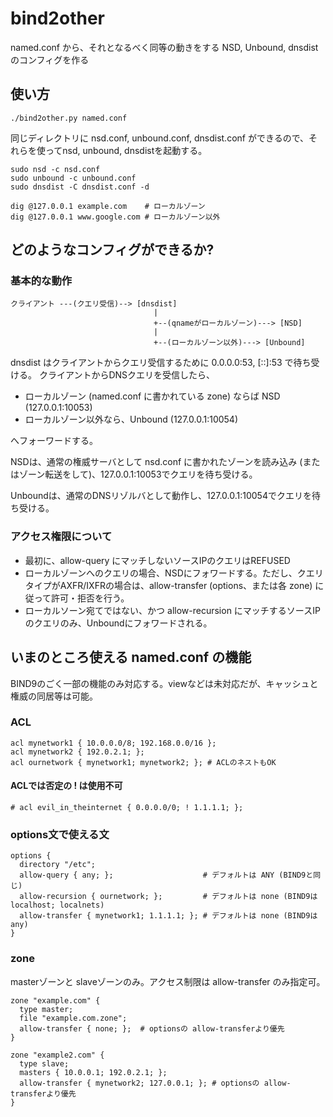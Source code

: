 # bind2other

named.conf から、それとなるべく同等の動きをする NSD, Unbound, dnsdist のコンフィグを作る

## 使い方

```
./bind2other.py named.conf
```

同じディレクトリに nsd.conf, unbound.conf, dnsdist.conf ができるので、それらを使ってnsd, unbound, dnsdistを起動する。

```
sudo nsd -c nsd.conf
sudo unbound -c unbound.conf
sudo dnsdist -C dnsdist.conf -d

dig @127.0.0.1 example.com    # ローカルゾーン
dig @127.0.0.1 www.google.com # ローカルゾーン以外
```
## どのようなコンフィグができるか?

### 基本的な動作

```
クライアント ---(クエリ受信)--> [dnsdist]
                                |
                                +--(qnameがローカルゾーン)---> [NSD]
                                |
                                +--(ローカルゾーン以外)---> [Unbound]
```

dnsdist はクライアントからクエリ受信するために 0.0.0.0:53, [::]:53 で待ち受ける。
クライアントからDNSクエリを受信したら、

  - ローカルゾーン (named.conf に書かれている zone) ならば NSD (127.0.0.1:10053)
  - ローカルゾーン以外なら、Unbound (127.0.0.1:10054)

へフォーワードする。

NSDは、通常の権威サーバとして nsd.conf に書かれたゾーンを読み込み (またはゾーン転送をして)、127.0.0.1:10053でクエリを待ち受ける。

Unboundは、通常のDNSリゾルバとして動作し、127.0.0.1:10054でクエリを待ち受ける。

### アクセス権限について

  - 最初に、allow-query にマッチしないソースIPのクエリはREFUSED
  - ローカルゾーンへのクエリの場合、NSDにフォワードする。ただし、クエリタイプがAXFR/IXFRの場合は、allow-transfer (options、または各 zone) に従って許可・拒否を行う。
  - ローカルソーン宛てではない、かつ allow-recursion にマッチするソースIPのクエリのみ、Unboundにフォワードされる。
  
## いまのところ使える named.conf の機能

BIND9のごく一部の機能のみ対応する。viewなどは未対応だが、キャッシュと権威の同居等は可能。

### ACL
```
acl mynetwork1 { 10.0.0.0/8; 192.168.0.0/16 };
acl mynetwork2 { 192.0.2.1; };
acl ournetwork { mynetwork1; mynetwork2; }; # ACLのネストもOK
```
#### ACLでは否定の ! は使用不可
```
# acl evil_in_theinternet { 0.0.0.0/0; ! 1.1.1.1; }; 
```

### options文で使える文
```
options {
  directory "/etc";
  allow-query { any; };                    # デフォルトは ANY (BIND9と同じ) 
  allow-recursion { ournetwork; };         # デフォルトは none (BIND9は localhost; localnets) 
  allow-transfer { mynetwork1; 1.1.1.1; }; # デフォルトは none (BIND9は any)
}
```

### zone

masterゾーンと slaveゾーンのみ。アクセス制限は allow-transfer のみ指定可。
```
zone "example.com" {
  type master;
  file "example.com.zone";
  allow-transfer { none; };  # optionsの allow-transferより優先
}

zone "example2.com" {
  type slave;
  masters { 10.0.0.1; 192.0.2.1; };
  allow-transfer { mynetwork2; 127.0.0.1; }; # optionsの allow-transferより優先
}
```

